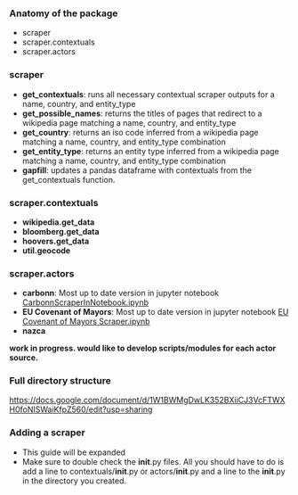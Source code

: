 ### Anatomy of the package
- scraper
- scraper.contextuals
- scraper.actors

### scraper
- **get_contextuals**: runs all necessary contextual scraper outputs for a name, country, and entity_type
- **get_possible_names**: returns the titles of pages that redirect to a wikipedia page matching a name, country, and entity_type
- **get_country**: returns an iso code inferred from a wikipedia page matching a name, country, and entity_type combination
- **get_entity_type**: returns an entity type inferred from a wikipedia page matching a name, country, and entity_type combination
- **gapfill**: updates a pandas dataframe with contextuals from the get_contextuals function. 

### scraper.contextuals
- **wikipedia.get_data**
- **bloomberg.get_data**
- **hoovers.get_data**
- **util.geocode**

### scraper.actors
- **carbonn**: Most up to date version in jupyter notebook [CarbonnScraperInNotebook.ipynb](https://github.com/datadrivenyale/contextualize-actors/blob/master/scraper/src/actors/carbonn/CarbonnScraperInNotebook.ipynb)
- **EU Covenant of Mayors**: Most up to date version in jupyter notebook [EU Covenant of Mayors Scraper.ipynb](https://github.com/datadrivenyale/contextualize-actors/blob/master/scraper/src/actors/eu_covenant/EU%20Covenant%20of%20Mayors%20Scraper.ipynb)
- **nazca**

__work in progress. would like to develop scripts/modules for each actor source.__

### Full directory structure
https://docs.google.com/document/d/1W1BWMgDwLK352BXiiCJ3VcFTWXH0foNISWaiKfpZ560/edit?usp=sharing

### Adding a scraper
- This guide will be expanded
- Make sure to double check the __init__.py files. All you should have to do is add a line to contextuals/__init__.py
or actors/__init__.py and a line to the __init__.py in the directory you created.
